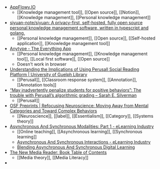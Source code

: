- [AppFlowy.IO](https://appflowy.io/)
	- [[Knowledge management tool]], [[Open source]], [[Notion]], [[Knowledge management]], [[Personal knowledge management]]
- [siyuan-note/siyuan: A privacy-first, self-hosted, fully open source personal knowledge management software, written in typescript and golang.](https://github.com/siyuan-note/siyuan)
	- [[Personal knowledge management]], [[Open source]], [[Self-hosted application]], [[Knowledge management tool]]
- [Anytype - The Everything App](https://anytype.io/)
	- [[Personal knowledge management]], [[Knowledge management tool]], [[Local first software]], [[Open source]]
	- Doesn't work in browser
- [Understanding the Implications of Using Perusall Social Reading Platform | University of Guelph Library](https://www.lib.uoguelph.ca/news/understanding-implications-using-perusall-social-reading-platform/)
	- [[Perusall]], [[Classroom response system]], [[Annotation]], [[Annotation tools]]
- [“May inadvertently penalize students for positive behaviors”: The trouble with Perusall’s algorithmic grading – Sarah E. Silverman](https://sarahemilysilverman.com/2023/01/31/may-inadvertently-penalize-students-for-positive-behaviors-the-trouble-with-perusalls-algorithmic-grading/)
	- [[Perusall]]
- [OSF Preprints | Refocusing Neuroscience: Moving Away from Mental Categories and Toward Complex Behaviors](https://osf.io/8cmhg/)
	- [[Neuroscience]], [[label]], [[Essentialism]], [[Category]], [[Systems theory]]
- [Asynchronous And Synchronous Modalities: Part 1 - eLearning Industry](https://elearningindustry.com/asynchronous-and-synchronous-modalities-deliver-digital-learning)
	- [[Online teaching]], [[Asynchronous learning]], [[Synchronous learning]]
	- [Asynchronous And Synchronous Interactions - eLearning Industry](https://elearningindustry.com/right-learning-modalities-asynchronous-and-synchronous-interactions)
	- [Blending Asynchronous And Synchronous Digital Learning](https://elearningindustry.com/blending-asynchronous-and-synchronous-digital-learning-modalities-part-5)
- [The New Media Reader: Book Table of Contents](http://www.newmediareader.com/book_contents.html)
	- [[Media theory]], [[Media Literacy]]
-